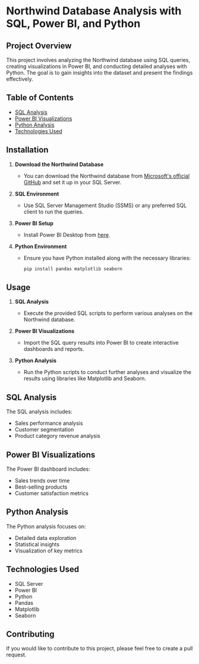 
# Northwind Database Analysis with SQL, Power BI, and Python

## Project Overview
This project involves analyzing the Northwind database using SQL queries, creating visualizations in Power BI, and conducting detailed analyses with Python. The goal is to gain insights into the dataset and present the findings effectively.

## Table of Contents
- [SQL Analysis](#sql-analysis)
- [Power BI Visualizations](#power-bi-visualizations)
- [Python Analysis](#python-analysis)
- [Technologies Used](#technologies-used)

## Installation
1. **Download the Northwind Database**
   - You can download the Northwind database from [Microsoft's official GitHub](https://github.com/microsoft/sql-server-samples/releases/tag/adventureworks) and set it up in your SQL Server.

2. **SQL Environment**
   - Use SQL Server Management Studio (SSMS) or any preferred SQL client to run the queries.

3. **Power BI Setup**
   - Install Power BI Desktop from [here](https://powerbi.microsoft.com/).

4. **Python Environment**
   - Ensure you have Python installed along with the necessary libraries:
     ```bash
     pip install pandas matplotlib seaborn
     ```

## Usage
1. **SQL Analysis**
   - Execute the provided SQL scripts to perform various analyses on the Northwind database.

2. **Power BI Visualizations**
   - Import the SQL query results into Power BI to create interactive dashboards and reports.

3. **Python Analysis**
   - Run the Python scripts to conduct further analyses and visualize the results using libraries like Matplotlib and Seaborn.

## SQL Analysis
The SQL analysis includes:
- Sales performance analysis
- Customer segmentation
- Product category revenue analysis

## Power BI Visualizations
The Power BI dashboard includes:
- Sales trends over time
- Best-selling products
- Customer satisfaction metrics

## Python Analysis
The Python analysis focuses on:
- Detailed data exploration
- Statistical insights
- Visualization of key metrics

## Technologies Used
- SQL Server
- Power BI
- Python
- Pandas
- Matplotlib
- Seaborn

## Contributing
If you would like to contribute to this project, please feel free to create a pull request.

